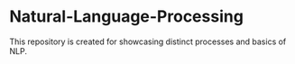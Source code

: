 # Natural-Language-Processing
This repository is created for showcasing distinct processes and basics of NLP.
